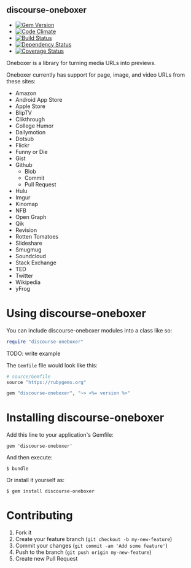 discourse-oneboxer
----------

  - [![Gem Version](https://badge.fury.io/rb/architect.png)](https://rubygems.org/gems/architect)
  - [![Code Climate](https://codeclimate.com/github/dysania/discourse-oneboxer.png)](https://codeclimate.com/github/dysania/discourse-oneboxer)
  - [![Build Status](https://travis-ci.org/dysania/discourse-oneboxer.png)](https://travis-ci.org/dysania/discourse-oneboxer)
  - [![Dependency Status](https://gemnasium.com/dysania/discourse-oneboxer.png)](https://gemnasium.com/dysania/discourse-oneboxer)
  - [![Coverage Status](https://coveralls.io/repos/dysania/discourse-oneboxer/badge.png)](https://coveralls.io/r/dysania/discourse-oneboxer)


Oneboxer is a library for turning media URLs into previews.

Oneboxer currently has support for page, image, and video URLs from these sites:
- Amazon
- Android App Store
- Apple Store
- BlipTV
- Clikthrough
- College Humor
- Dailymotion
- Dotsub
- Flickr
- Funny or Die
- Gist
- Github
    - Blob
    - Commit
    - Pull Request
- Hulu
- Imgur
- Kinomap
- NFB
- Open Graph
- Qik
- Revision
- Rotten Tomatoes
- Slideshare
- Smugmug
- Soundcloud
- Stack Exchange
- TED
- Twitter
- Wikipedia
- yFrog


Using discourse-oneboxer
===============

You can include discourse-oneboxer modules into a class like so:

``` ruby
require "discourse-oneboxer"
```
TODO: write example



The `Gemfile` file would look like this:

``` ruby
# source/Gemfile
source "https://rubygems.org"

gem "discourse-oneboxer", "~> <%= version %>"
```


Installing discourse-oneboxer
==================

Add this line to your application's Gemfile:

    gem 'discourse-oneboxer'

And then execute:

    $ bundle

Or install it yourself as:

    $ gem install discourse-oneboxer


Contributing
============

  1. Fork it
  2. Create your feature branch (`git checkout -b my-new-feature`)
  3. Commit your changes (`git commit -am 'Add some feature'`)
  4. Push to the branch (`git push origin my-new-feature`)
  5. Create new Pull Request
